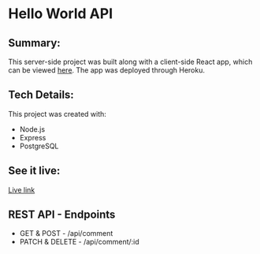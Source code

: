 # Hello World API

## Summary:

This server-side project was built along with a client-side React app, which can be viewed [here](https://github.com/tatia-burdett/hello-world-app). The app was deployed through Heroku. 

## Tech Details:

This project was created with:
* Node.js
* Express
* PostgreSQL

## See it live:

[Live link](https://hello-world-app-tatia-burdett.vercel.app)

## REST API - Endpoints

* GET & POST - /api/comment
* PATCH & DELETE - /api/comment/:id